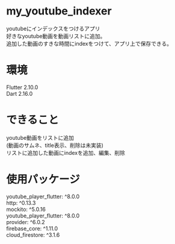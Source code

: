 # my_youtube_indexer
youtubeにインデックスをつけるアプリ  
好きなyoutube動画を動画リストに追加。  
追加した動画のすきな時間にindexをつけて、アプリ上で保存できる。  

# 環境
Flutter 2.10.0  
Dart 2.16.0  

# できること
youtube動画をリストに追加  
(動画のサムネ、title表示、削除は未実装)  
リストに追加した動画にindexを追加、編集、削除  

# 使用パッケージ
youtube_player_flutter: ^8.0.0  
http: ^0.13.3  
mockito: ^5.0.16  
youtube_player_flutter: ^8.0.0  
provider: ^6.0.2  
firebase_core: ^1.11.0  
cloud_firestore: ^3.1.6  
